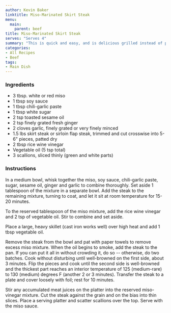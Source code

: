 ```yaml
---
author: Kevin Baker
linktitle: Miso-Marinated Skirt Steak
menu:
  main:
    parent: beef
title: Miso-Marinated Skirt Steak
serves: "Serves 4"
summary: "This is quick and easy, and is delicious grilled instead of pan-seared."
categories:
- All Recipes
- Beef
tags:
- Main Dish
---
```

### Ingredients

<div class="ingredient-list">

* 3 tbsp. white or red miso  
* 1 tbsp soy sauce  
* 1 tbsp chili-garlic paste  
* 1 tbsp white sugar  
* 2 tsp toasted sesame oil  
* 2 tsp finely grated fresh ginger  
* 2 cloves garlic, finely grated or very finely minced  
* 1.5 lbs skirt steak or sirloin flap steak, trimmed and cut crosswise into 5-6" pieces, patted dry  
* 2 tbsp rice wine vinegar  
* Vegetable oil (5 tsp total)  
* 3 scallions, sliced thinly (green and white parts)  

</div>

### Instructions
In a medium bowl, whisk together the miso, soy sauce, chili-garlic paste, sugar, sesame oil, ginger and garlic to combine thoroughly. Set aside 1 tablespoon of the mixture in a separate bowl.  Add the steak to the remaining mixture, turning to coat, and let it sit at room temperature for 15-20 minutes.

To the reserved tablespoon of the miso mixture, add the rice wine vinegar and 2 tsp of vegetable oil. Stir to combine and set aside.

Place a large, heavy skillet (cast iron works well) over high heat and add 1 tbsp vegetable oil.

Remove the steak from the bowl and pat with paper towels to remove excess miso mixture.  When the oil begins to smoke, add the steak to the pan.  If you can put it all in without crowding it, do so -- otherwise, do two batches. Cook without disturbing until well-browned on the first side, about 3 minutes. Flip the pieces and cook until the second side is well-browned and the thickest part reaches an interior temperature of 125 (medium-rare) to 130 (medium) degrees F (another 2 or 3 minutes).  Transfer the steak to a plate and cover loosely with foil; rest for 10 minutes.

Stir any accumulated meat juices on the platter into the reserved miso-vinegar mixture.  Cut the steak against the grain and on the bias into thin slices.  Place a serving platter and scatter scallions over the top. Serve with the miso sauce.
